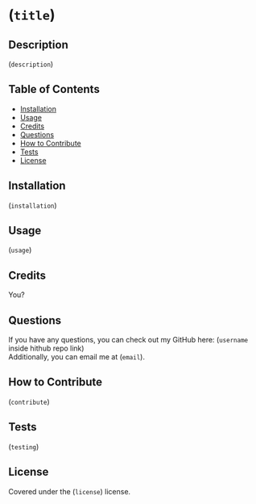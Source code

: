 # (`title`)

## Description

(`description`)

## Table of Contents

- [Installation](#installation)
- [Usage](#usage)
- [Credits](#credits)
- [Questions](#questions)
- [How to Contribute](#how-to-contribute)
- [Tests](#tests)
- [License](#license)

## Installation

(`installation`)

## Usage

(`usage`)

## Credits

You?

## Questions

If you have any questions, you can check out my GitHub here: (`username` inside hithub repo link)  
Additionally, you can email me at (`email`).

## How to Contribute

(`contribute`)

## Tests

(`testing`)

## License

Covered under the (`license`) license.


